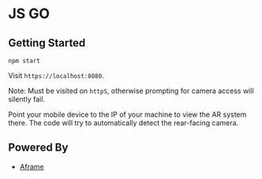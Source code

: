# JS GO

## Getting Started

```
npm start
```

Visit `https://localhost:8080`.

Note: Must be visited on `httpS`, otherwise prompting for camera access will
silently fail.

Point your mobile device to the IP of your machine to view the AR system there.
The code will try to automatically detect the rear-facing camera.

## Powered By

- [Aframe](http://aframe.io)

